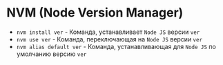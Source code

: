 # NVM (Node Version Manager)

* `nvm install ver` - Команда, устанавливает `Node JS` версии `ver`
* `nvm use ver` - Команда, переключающая на `Node JS` версии `ver`
* `nvm alias default ver` - Команда, устанавливающая для `Node JS` по умолчанию версию `ver`